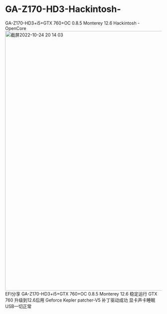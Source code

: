 # GA-Z170-HD3-Hackintosh-
GA-Z170-HD3+i5+GTX 760+OC 0.8.5 Monterey 12.6 Hackintosh - OpenCore
<img width="832" alt="截屏2022-10-24 20 14 03" src="https://user-images.githubusercontent.com/64976386/197533037-740710ac-de03-4238-a784-c43bdb20e4f1.png">
EFI分享 GA-Z170-HD3+i5+GTX 760+OC 0.8.5 Monterey 12.6 稳定运行
GTX 760 升级到12.6后用 Geforce Kepler patcher-V5 补丁驱动成功
显卡声卡睡眠USB一切正常
